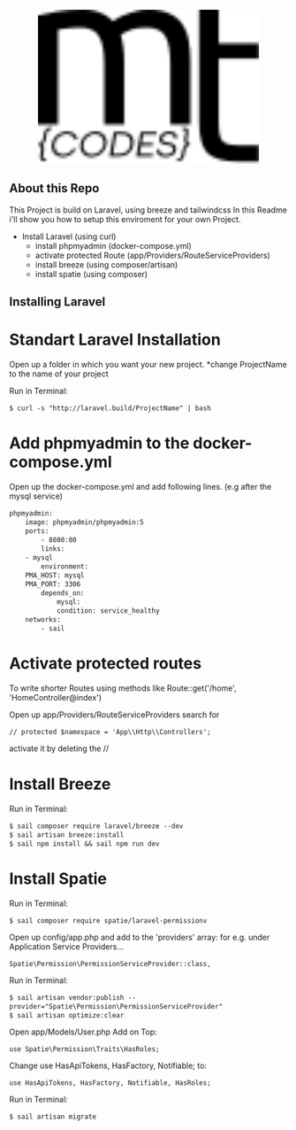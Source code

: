 <p align="center"><a href="https://laravel.com" target="_blank"><img src="https://github.com/mtaopp/laravel-breeze-spatie/blob/main/public/svg/logo.svg" width="400"></a></p>

## About this Repo
This Project is build on Laravel, using breeze and tailwindcss
In this Readme i'll show you how to setup this enviroment for
your own Project.

- Install Laravel (using curl)
    - install phpmyadmin (docker-compose.yml)
    - activate protected Route (app/Providers/RouteServiceProviders)
    - install breeze (using composer/artisan)
    - install spatie (using composer)

## Installing Laravel

# Standart Laravel Installation
Open up a folder in which you want your new project.
*change ProjectName to the name of your project

Run in Terminal:

    $ curl -s "http://laravel.build/ProjectName" | bash

# Add phpmyadmin to the docker-compose.yml
Open up the docker-compose.yml and add following lines. (e.g after the mysql service)

    phpmyadmin:
        image: phpmyadmin/phpmyadmin:5
        ports:
            - 8080:80
            links:
        - mysql
            environment:
        PMA_HOST: mysql
        PMA_PORT: 3306
            depends_on:
                mysql:
                condition: service_healthy
        networks:
            - sail

# Activate protected routes
To write shorter Routes using methods like 
Route::get('/home', 'HomeController@index')

Open up app/Providers/RouteServiceProviders
search for 

    // protected $namespace = 'App\\Http\\Controllers';

activate it by deleting the //


# Install Breeze
Run in Terminal:

    $ sail composer require laravel/breeze --dev
    $ sail artisan breeze:install
    $ sail npm install && sail npm run dev

# Install Spatie
Run in Terminal:

    $ sail composer require spatie/laravel-permissionv

Open up config/app.php and add to the 'providers' array:
for e.g. under Application Service Providers...

    Spatie\Permission\PermissionServiceProvider::class,

Run in Terminal:

    $ sail artisan vendor:publish --provider="Spatie\Permission\PermissionServiceProvider"
    $ sail artisan optimize:clear

Open app/Models/User.php
Add on Top:

    use Spatie\Permission\Traits\HasRoles;

Change use HasApiTokens, HasFactory, Notifiable; to:

    use HasApiTokens, HasFactory, Notifiable, HasRoles;

Run in Terminal:

    $ sail artisan migrate

